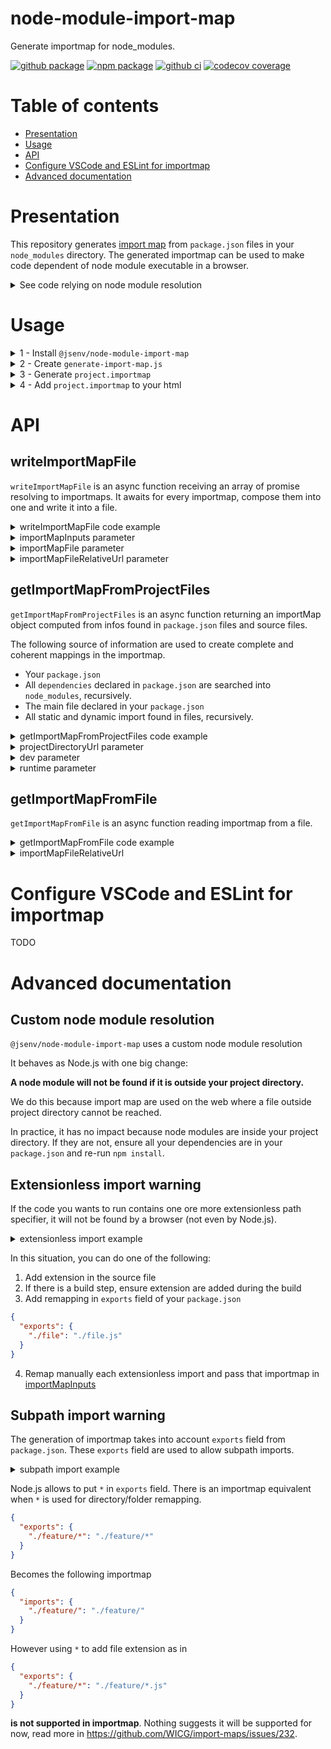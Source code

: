 # node-module-import-map

Generate importmap for node_modules.

[![github package](https://img.shields.io/github/package-json/v/jsenv/jsenv-node-module-import-map.svg?logo=github&label=package)](https://github.com/jsenv/jsenv-node-module-import-map/packages)
[![npm package](https://img.shields.io/npm/v/@jsenv/node-module-import-map.svg?logo=npm&label=package)](https://www.npmjs.com/package/@jsenv/node-module-import-map)
[![github ci](https://github.com/jsenv/jsenv-node-module-import-map/workflows/ci/badge.svg)](https://github.com/jsenv/jsenv-node-module-import-map/actions?workflow=ci)
[![codecov coverage](https://codecov.io/gh/jsenv/jsenv-node-module-import-map/branch/master/graph/badge.svg)](https://codecov.io/gh/jsenv/jsenv-node-module-import-map)

# Table of contents

- [Presentation](#Presentation)
- [Usage](#Usage)
- [API](#API)
- [Configure VSCode and ESLint for importmap](#Configure-vscode-and-eslint-for-importmap)
- [Advanced documentation](#Advanced-documentation)

# Presentation

This repository generates [import map](https://github.com/WICG/import-maps) from `package.json` files in your `node_modules` directory. The generated importmap can be used to make code dependent of node module executable in a browser.

<details>
  <summary>See code relying on node module resolution</summary>

```js
import lodash from "lodash"
```

> The code above is expecting Node.js to "magically" find file corresponding to `"lodash"`. This magic is the [node module resolution algorith](https://nodejs.org/api/modules.html#modules_all_together).

> Other runtimes than Node.js, a browser like Chrome for instance, don't have this algorithm. Executing that code in a browser fetches `http://example.com/lodash` and likely results in `404 File Not Found` from server.

</details>

# Usage

<details>
  <summary>1 - Install <code>@jsenv/node-module-import-map</code></summary>

```console
npm install --save-dev @jsenv/node-module-import-map
```

</details>

<details>
  <summary>2 - Create <code>generate-import-map.js</code></summary>

```js
import { getImportMapFromProjectFiles, writeImportMapFile } from "@jsenv/node-module-import-map"

const projectDirectoryUrl = new URL("./", import.meta.url)

await writeImportMapFile(
  [
    getImportMapFromProjectFiles({
      projectDirectoryUrl,
    }),
  ],
  {
    projectDirectoryUrl,
    importMapFileRelativeUrl: "./project.importmap",
  },
)
```

Or use the commonjs equivalent if you need (or want):

```js
const {
  getImportMapFromProjectFiles,
  writeImportMapFile,
} = require("@jsenv/node-module-import-map")

const projectDirectoryUrl = __dirname

await writeImportMapFile(
  [
    getImportMapFromProjectFiles({
      projectDirectoryUrl,
    }),
  ],
  {
    projectDirectoryUrl,
    importMapFileRelativeUrl: "./project.importmap",
  },
)
```

</details>

<details>
  <summary>3 - Generate <code>project.importmap</code></summary>

```console
node generate-import-map.js
```

</details>

<details>
  <summary>4 - Add <code>project.importmap</code> to your html</summary>

```html
<!DOCTYPE html>
<html>
  <head>
    <title>Title</title>
    <meta charset="utf-8" />
    <link rel="icon" href="data:," />
    <script type="importmap" src="./project.importmap"></script>
  </head>

  <body>
    <script type="module">
      import lodash from "lodash"
    </script>
  </body>
</html>
```

If you use a bundler or an other tool, be sure it's compatible with import maps.

> Because import map are standard, you can expect your bundler/tools to be already compatible or to become compatible without plugin in a near future.

> [@jsenv/core](https://github.com/jsenv/jsenv-core) seamlessly supports importmap during development, unit testing and when building for production.

</details>

# API

## writeImportMapFile

`writeImportMapFile` is an async function receiving an array of promise resolving to importmaps. It awaits for every importmap, compose them into one and write it into a file.

<details>
  <summary>writeImportMapFile code example</summary>

Code below generate an import map from node_modules + an inline importmap.

```js
import { getImportMapFromProjectFiles, writeImportMapFile } from "@jsenv/node-module-import-map"

const projectDirectoryUrl = new URL("./", import.meta.url)
const importMapInputs = [
  getImportMapFromProjectFiles({
    projectDirectoryUrl,
    dev: true,
  }),
  {
    imports: {
      foo: "./bar.js",
    },
  },
]

await writeImportMapFile(importMapInputs, {
  projectDirectoryUrl,
  importMapFileRelativeUrl: "./import-map.importmap",
})
```

[implementation](./src/writeImportMapFile.js)

</details>

<details>
  <summary>importMapInputs parameter</summary>

`importMapInputs` is an array of importmap object or promise resolving to importmap objects. This parameter is optional and is an empty array by default.

> When `importMapInputs` is empty a warning is emitted and `writeImportMapFile` write an empty importmap file.

</details>

<details>
  <summary>importMapFile parameter</summary>

`importMapFile` parameter is a boolean controling if importMap is written to a file. This parameters is optional and enabled by default.

</details>

<details>
  <summary>importMapFileRelativeUrl parameter</summary>

`importMapFileRelativeUrl` parameter is a string controlling where importMap file is written. This parameter is optional and by default it's `"./import-map.importmap"`.

</details>

## getImportMapFromProjectFiles

`getImportMapFromProjectFiles` is an async function returning an importMap object computed from infos found in `package.json` files and source files.

The following source of information are used to create complete and coherent mappings in the importmap.

- Your `package.json`
- All `dependencies` declared in `package.json` are searched into `node_modules`, recursively.
- The main file declared in your `package.json`
- All static and dynamic import found in files, recursively.

<details>
  <summary>getImportMapFromProjectFiles code example</summary>

```js
import { getImportMapFromProjectFiles } from "@jsenv/node-module-import-map"

const importMap = await getImportMapFromProjectFiles({
  projectDirectoryUrl: new URL("./", import.meta.url),
  dev: false,
  runtime: "browser",
})
```

> Be sure node modules are on your filesystem because we'll use the filesystem structure to generate the importmap. For that reason, you must use it after `npm install` or anything that is responsible to generate the node_modules folder and its content on your filesystem.

[implementation](./src/getImportMapFromProjectFiles.js)

</details>

<details>
  <summary>projectDirectoryUrl parameter</summary>

`projectDirectoryUrl` parameter is a string url leading to a folder with a `package.json`. This parameters is **required** and accepted values are documented in [@jsenv/util#assertAndNormalizeDirectoryUrl](https://github.com/jsenv/jsenv-util#assertandnormalizedirectoryurl)

</details>

<details>
  <summary>dev parameter</summary>

`dev` parameter is a boolean indicating if the importmap will be used for development or production. This parameter is optional and by default it's disabled.

When enabled the following happens:

1. `devDependencies` declared in your `package.json` are included in the generated importMap.
2. `"development"` is favored over `"production"` in [package.json exports conditions](https://nodejs.org/dist/latest-v15.x/docs/api/packages.html#packages_conditions_definitions).

</details>

<details>
  <summary>runtime parameter</summary>

`runtime` parameter is a string indicating where the importmap will be used. This parameter is optional with a default of `"browser"`.

When `runtime` is `"browser"`, `"browser"` is favored over `"node"` in [package.json exports conditions](https://nodejs.org/dist/latest-v15.x/docs/api/packages.html#packages_conditions_definitions).

When it is `"node"`, `"node"` is favored.

</details>

## getImportMapFromFile

`getImportMapFromFile` is an async function reading importmap from a file.

<details>
  <summary>getImportMapFromFile code example</summary>

```js
import { getImportMapFromFile } from "@jsenv/node-module-import-map"

const importMap = await getImportMapFromFile({
  projectDirectoryUrl: new URL("./", import.meta.url),
  importMapRelativeUrl: "./import-map.importmap",
})
```

[implementation](./src/getImportMapFromFile.js)

</details>

<details>
  <summary>importMapFileRelativeUrl</summary>

`importMapFileRelativeUrl` parameter is an url relative to `projectDirectoryUrl` leading to the importmap file. This parameter is **required**.

</details>

# Configure VSCode and ESLint for importmap

TODO

# Advanced documentation

## Custom node module resolution

`@jsenv/node-module-import-map` uses a custom node module resolution

It behaves as Node.js with one big change:

**A node module will not be found if it is outside your project directory.**

We do this because import map are used on the web where a file outside project directory cannot be reached.

In practice, it has no impact because node modules are inside your project directory. If they are not, ensure all your dependencies are in your `package.json` and re-run `npm install`.

## Extensionless import warning

If the code you wants to run contains one ore more extensionless path specifier, it will not be found by a browser (not even by Node.js).

<details>
  <summary>extensionless import example</summary>

```js
import { foo } from "./file"
```

</details>

In this situation, you can do one of the following:

1. Add extension in the source file
2. If there is a build step, ensure extension are added during the build
3. Add remapping in `exports` field of your `package.json`

```json
{
  "exports": {
    "./file": "./file.js"
  }
}
```

4. Remap manually each extensionless import and pass that importmap in [importMapInputs](#importMapInputs)

## Subpath import warning

The generation of importmap takes into account `exports` field from `package.json`. These `exports` field are used to allow subpath imports.

<details>
  <summary>subpath import example</summary>

```js
import { foo } from "my-module/feature/index.js"
import { bar } from "my-module/feature-b"
```

For the above import to work, `my-module/package.json` must contain the following `exports` field.

```json
{
  "name": "my-module",
  "exports": {
    "./*": "./*",
    "./feature-b": "./feature-b/index.js"
  }
}
```

Read more in [Node.js documentation about package entry points](https://nodejs.org/dist/latest-v15.x/docs/api/packages.html#packages_package_entry_points)

</details>

Node.js allows to put `*` in `exports` field. There is an importmap equivalent when `*` is used for directory/folder remapping.

```json
{
  "exports": {
    "./feature/*": "./feature/*"
  }
}
```

Becomes the following importmap

```json
{
  "imports": {
    "./feature/": "./feature/"
  }
}
```

However using `*` to add file extension as in

```json
{
  "exports": {
    "./feature/*": "./feature/*.js"
  }
}
```

**is not supported in importmap**. Nothing suggests it will be supported for now, read more in https://github.com/WICG/import-maps/issues/232.
